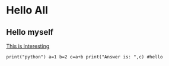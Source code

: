 # Hello All
## Hello myself

[This is interesting](https://techyrushabh.blogspot.com/)

`
print("python")
a=1
b=2
c=a+b
print("Answer is: ",c)
#hello
`
